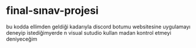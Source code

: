 # final-sınav-projesi
bu kodda ellimden geldiği kadarıyla discord botumu websitesine uygulamayı deneyip istediğimyerde n visual sutudio kullan madan kontrol etmeyi deniyeceğim
